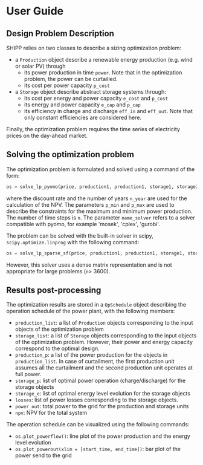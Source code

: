 # User Guide

## Design Problem Description
SHIPP relies on two classes to describe a sizing optimization problem:

- a `Production` object describe a renewable energy production (e.g. wind or solar PV) through
    - its power production in time `power`. Note that in the optimization problem, the power can be curtailled.
    - its cost per power capacity `p_cost`
- a `Storage` object describe abstract storage systems through: 
    - its cost per energy and power capacity `e_cost` and `p_cost`
    - its energy and power capacity `e_cap` and `p_cap`
    - its efficiency in charge and discharge `eff_in` and `eff_out`. Note that only constant efficiencies are considered here.

Finally, the optimization problem requires the time series of electricity prices on the day-ahead market.

## Solving the optimization problem

The optimization problem is formulated and solved using a command of the form:
```python
os = solve_lp_pyomo(price, production1, production1, storage1, storage2, discount_rate, n_year, p_min, p_max, n, name_solver)
```
where the discount rate and the number of years `n_year` are used for the calculation of the NPV. The parameters `p_min` and `p_max` are used to describe the constraints for the maximum and minimum power production. The number of time steps is `n`. The parameter `name_solver` refers to a solver compatible with pyomo, for example 'mosek', 'cplex', 'gurobi'.

The problem can be solved with the built-in solver in scipy, `scipy.optimize.linprog` with the following command:

```python
os = solve_lp_sparse_sf(price, production1, production1, storage1, storage2, discount_rate, n_year, p_min, p_max, n)
```

However, this solver uses a dense matrix representation and is not appropriate for large problems (`n`> 3600).


## Results post-processing 

The optimization results are stored in a `OpSchedule` object describing the operation schedule of the power plant, with the following members:
- `production_list`: a list of `Production` objects corresponding to the input objects of the optimization problem
- `storage_list`: a list of `Storage` objects corresponding to the input objects of the optimization problem. However, their power and energy capacity correspond to the optimal design.
- `production_p`: a list of the power production for the objects in `production_list`. In case of curtailment, the first production unit assumes all the curtailment and the second production unit operates at full power.
- `storage_p`: list of optimal power operation (charge/discharge) for the storage objects 
- `storage_e`: list of optimal energy level evolution for the storage objects  
- `losses`: list of power losses corresponding to the storage objects.
- `power_out`: total power to the grid for the production and storage units
- `npv`: NPV for the total system

The operation schedule can be visualized using the following commands:
- `os.plot_powerflow()`: line plot of the power production and the energy level evolution
- `os.plot_powerout(xlim = [start_time, end_time])`: bar plot of the power send to the grid


